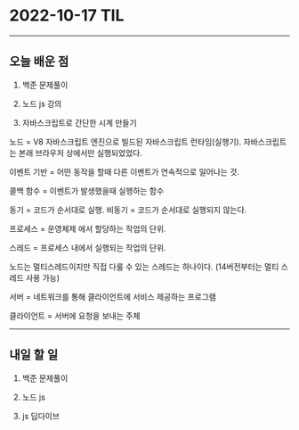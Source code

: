 # 2022-10-17 TIL

---

## 오늘 배운 점

1. 백준 문제풀이

2. 노드 js 강의

3. 자바스크립트로 간단한 시계 만들기

노드 = V8 자바스크립트 엔진으로 빌드된 자바스크립트 런타임(실행기).
자바스크립트는 본래 브라우저 상에서만 실행되었었다.

이벤트 기반 = 어떤 동작을 할때 다른 이벤트가 연속적으로 일어나는 것.

콜백 함수 = 이벤트가 발생했을때 실행하는 함수

동기 = 코드가 순서대로 실행.
비동기 = 코드가 순서대로 실행되지 않는다.

프로세스 = 운영체제 에서 할당하는 작업의 단위.

스레드 = 프로세스 내에서 실행되는 작업의 단위.

노드는 멀티스레드이지만 직접 다룰 수 있는 스레드는 하나이다.
(14버전부터는 멀티 스레드 사용 가능)

서버 = 네트워크를 통해 클라이언트에 서비스 제공하는 프로그램

클라이언트 = 서버에 요청을 보내는 주체

---

## 내일 할 일

1. 백준 문제풀이

2. 노드 js

3. js 딥다이브